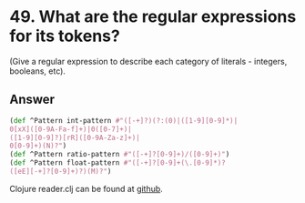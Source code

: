# 49. What are the regular expressions for its tokens? 

(Give a regular expression to describe each category of literals - integers, booleans, etc).

## Answer

``` clj
(def ^Pattern int-pattern #"([-+]?)(?:(0)|([1-9][0-9]*)|
0[xX]([0-9A-Fa-f]+)|0([0-7]+)|
([1-9][0-9]?)[rR]([0-9A-Za-z]+)|
0[0-9]+)(N)?")
(def ^Pattern ratio-pattern #"([-+]?[0-9]+)/([0-9]+)")
(def ^Pattern float-pattern #"([-+]?[0-9]+(\.[0-9]*)?
([eE][-+]?[0-9]+)?)(M)?")
```

Clojure reader.clj can be found at [github](https://github.com/clojure/tools.reader/blob/master/src/main/clojure/clojure/tools/reader/impl/commons.clj).
